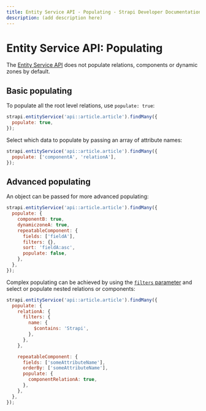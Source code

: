 ```yaml
---
title: Entity Service API - Populating - Strapi Developer Documentation
description: (add description here)
---
```

<!-- TODO: update SEO tags -->

# Entity Service API: Populating

The [Entity Service API](/developer-docs/latest/developer-resources/database-apis-reference/entity-service-api.md) does not populate relations, components or dynamic zones by default.

## Basic populating

To populate all the root level relations, use `populate: true`:

```js
strapi.entityService('api::article.article').findMany({
  populate: true,
});
```

Select which data to populate by passing an array of attribute names:

```js
strapi.entityService('api::article.article').findMany({
  populate: ['componentA', 'relationA'],
});
```

## Advanced populating

An object can be passed for more advanced populating:

```js
strapi.entityService('api::article.article').findMany({
  populate: {
    componentB: true,
    dynamiczoneA: true,
    repeatableComponent: {
      fields: ['fieldA'],
      filters: {},
      sort: 'fieldA:asc',
      populate: false,
    },
  },
});
```

Complex populating can be achieved by using the [`filters` parameter](/developer-docs/latest/developer-resources/database-apis-reference/entity-service/filter.md) and select or populate nested relations or components:

```js
strapi.entityService('api::article.article').findMany({
  populate: {
    relationA: {
      filters: {
        name: {
          $contains: 'Strapi',
        },
      },
    },

    repeatableComponent: {
      fields: ['someAttributeName'],
      orderBy: ['someAttributeName'],
      populate: {
        componentRelationA: true,
      },
    },
  },
});
```
